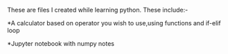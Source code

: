 These are files I created while learning python.
These include:-

  
  
  *A calculator based on operator you wish to use,using functions and if-elif loop
 
  
  *Jupyter notebook with numpy notes

